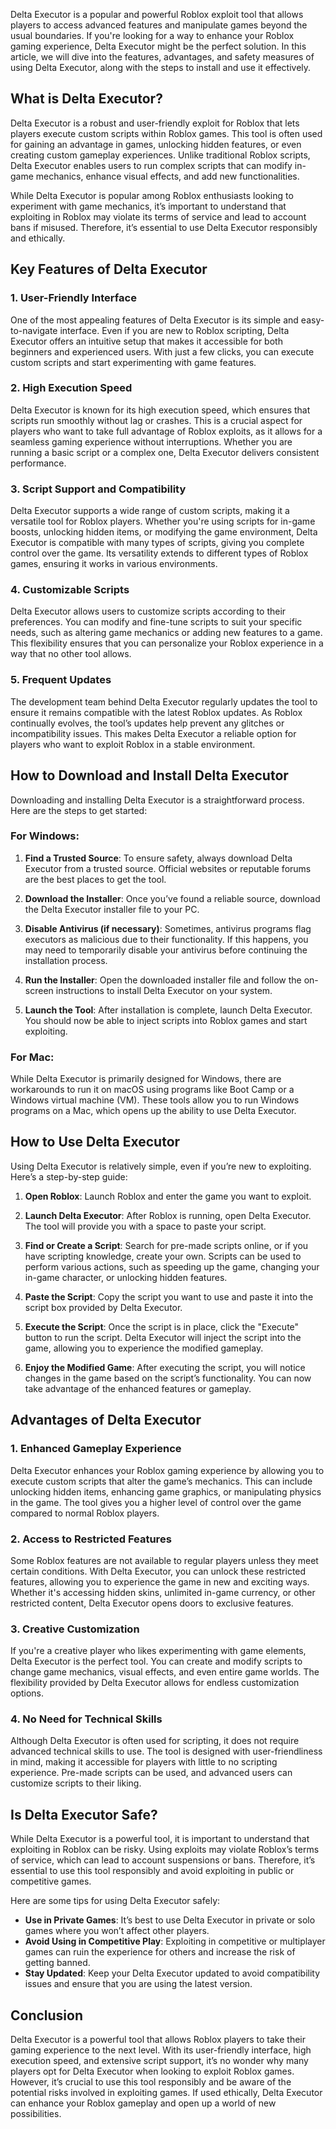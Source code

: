 
Delta Executor is a popular and powerful Roblox exploit tool that allows players to access advanced features and manipulate games beyond the usual boundaries. If you're looking for a way to enhance your Roblox gaming experience, Delta Executor might be the perfect solution. In this article, we will dive into the features, advantages, and safety measures of using Delta Executor, along with the steps to install and use it effectively.

## What is Delta Executor?

Delta Executor is a robust and user-friendly exploit for Roblox that lets players execute custom scripts within Roblox games. This tool is often used for gaining an advantage in games, unlocking hidden features, or even creating custom gameplay experiences. Unlike traditional Roblox scripts, Delta Executor enables users to run complex scripts that can modify in-game mechanics, enhance visual effects, and add new functionalities.

While Delta Executor is popular among Roblox enthusiasts looking to experiment with game mechanics, it’s important to understand that exploiting in Roblox may violate its terms of service and lead to account bans if misused. Therefore, it’s essential to use Delta Executor responsibly and ethically.

## Key Features of Delta Executor

### 1. **User-Friendly Interface**

One of the most appealing features of Delta Executor is its simple and easy-to-navigate interface. Even if you are new to Roblox scripting, Delta Executor offers an intuitive setup that makes it accessible for both beginners and experienced users. With just a few clicks, you can execute custom scripts and start experimenting with game features.

### 2. **High Execution Speed**

Delta Executor is known for its high execution speed, which ensures that scripts run smoothly without lag or crashes. This is a crucial aspect for players who want to take full advantage of Roblox exploits, as it allows for a seamless gaming experience without interruptions. Whether you are running a basic script or a complex one, Delta Executor delivers consistent performance.

### 3. **Script Support and Compatibility**

Delta Executor supports a wide range of custom scripts, making it a versatile tool for Roblox players. Whether you're using scripts for in-game boosts, unlocking hidden items, or modifying the game environment, Delta Executor is compatible with many types of scripts, giving you complete control over the game. Its versatility extends to different types of Roblox games, ensuring it works in various environments.

### 4. **Customizable Scripts**

Delta Executor allows users to customize scripts according to their preferences. You can modify and fine-tune scripts to suit your specific needs, such as altering game mechanics or adding new features to a game. This flexibility ensures that you can personalize your Roblox experience in a way that no other tool allows.

### 5. **Frequent Updates**

The development team behind Delta Executor regularly updates the tool to ensure it remains compatible with the latest Roblox updates. As Roblox continually evolves, the tool’s updates help prevent any glitches or incompatibility issues. This makes Delta Executor a reliable option for players who want to exploit Roblox in a stable environment.

## How to Download and Install Delta Executor

Downloading and installing Delta Executor is a straightforward process. Here are the steps to get started:

### For Windows:

1. **Find a Trusted Source**: To ensure safety, always download Delta Executor from a trusted source. Official websites or reputable forums are the best places to get the tool.
   
2. **Download the Installer**: Once you’ve found a reliable source, download the Delta Executor installer file to your PC.
   
3. **Disable Antivirus (if necessary)**: Sometimes, antivirus programs flag executors as malicious due to their functionality. If this happens, you may need to temporarily disable your antivirus before continuing the installation process.
   
4. **Run the Installer**: Open the downloaded installer file and follow the on-screen instructions to install Delta Executor on your system.
   
5. **Launch the Tool**: After installation is complete, launch Delta Executor. You should now be able to inject scripts into Roblox games and start exploiting.

### For Mac:

While Delta Executor is primarily designed for Windows, there are workarounds to run it on macOS using programs like Boot Camp or a Windows virtual machine (VM). These tools allow you to run Windows programs on a Mac, which opens up the ability to use Delta Executor.

## How to Use Delta Executor

Using Delta Executor is relatively simple, even if you’re new to exploiting. Here’s a step-by-step guide:

1. **Open Roblox**: Launch Roblox and enter the game you want to exploit. 
   
2. **Launch Delta Executor**: After Roblox is running, open Delta Executor. The tool will provide you with a space to paste your script.

3. **Find or Create a Script**: Search for pre-made scripts online, or if you have scripting knowledge, create your own. Scripts can be used to perform various actions, such as speeding up the game, changing your in-game character, or unlocking hidden features.
   
4. **Paste the Script**: Copy the script you want to use and paste it into the script box provided by Delta Executor.
   
5. **Execute the Script**: Once the script is in place, click the "Execute" button to run the script. Delta Executor will inject the script into the game, allowing you to experience the modified gameplay.

6. **Enjoy the Modified Game**: After executing the script, you will notice changes in the game based on the script’s functionality. You can now take advantage of the enhanced features or gameplay.

## Advantages of Delta Executor

### 1. **Enhanced Gameplay Experience**

Delta Executor enhances your Roblox gaming experience by allowing you to execute custom scripts that alter the game’s mechanics. This can include unlocking hidden items, enhancing game graphics, or manipulating physics in the game. The tool gives you a higher level of control over the game compared to normal Roblox players.

### 2. **Access to Restricted Features**

Some Roblox features are not available to regular players unless they meet certain conditions. With Delta Executor, you can unlock these restricted features, allowing you to experience the game in new and exciting ways. Whether it's accessing hidden skins, unlimited in-game currency, or other restricted content, Delta Executor opens doors to exclusive features.

### 3. **Creative Customization**

If you're a creative player who likes experimenting with game elements, Delta Executor is the perfect tool. You can create and modify scripts to change game mechanics, visual effects, and even entire game worlds. The flexibility provided by Delta Executor allows for endless customization options.

### 4. **No Need for Technical Skills**

Although Delta Executor is often used for scripting, it does not require advanced technical skills to use. The tool is designed with user-friendliness in mind, making it accessible for players with little to no scripting experience. Pre-made scripts can be used, and advanced users can customize scripts to their liking.

## Is Delta Executor Safe?

While Delta Executor is a powerful tool, it is important to understand that exploiting in Roblox can be risky. Using exploits may violate Roblox’s terms of service, which can lead to account suspensions or bans. Therefore, it’s essential to use this tool responsibly and avoid exploiting in public or competitive games.

Here are some tips for using Delta Executor safely:

- **Use in Private Games**: It’s best to use Delta Executor in private or solo games where you won’t affect other players.
- **Avoid Using in Competitive Play**: Exploiting in competitive or multiplayer games can ruin the experience for others and increase the risk of getting banned.
- **Stay Updated**: Keep your Delta Executor updated to avoid compatibility issues and ensure that you are using the latest version.

## Conclusion

Delta Executor is a powerful tool that allows Roblox players to take their gaming experience to the next level. With its user-friendly interface, high execution speed, and extensive script support, it’s no wonder why many players opt for Delta Executor when looking to exploit Roblox games. However, it’s crucial to use this tool responsibly and be aware of the potential risks involved in exploiting games. If used ethically, Delta Executor can enhance your Roblox gameplay and open up a world of new possibilities.
